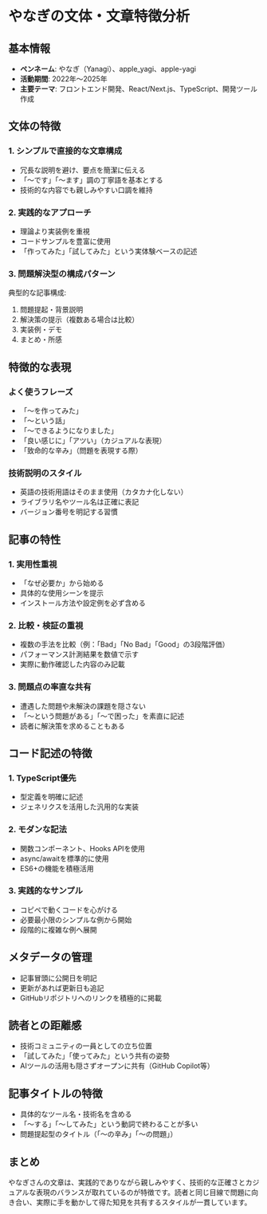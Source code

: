 # やなぎの文体・文章特徴分析

## 基本情報
- **ペンネーム**: やなぎ（Yanagi）、apple_yagi、apple-yagi
- **活動期間**: 2022年〜2025年
- **主要テーマ**: フロントエンド開発、React/Next.js、TypeScript、開発ツール作成

## 文体の特徴

### 1. シンプルで直接的な文章構成
- 冗長な説明を避け、要点を簡潔に伝える
- 「〜です」「〜ます」調の丁寧語を基本とする
- 技術的な内容でも親しみやすい口調を維持

### 2. 実践的なアプローチ
- 理論より実装例を重視
- コードサンプルを豊富に使用
- 「作ってみた」「試してみた」という実体験ベースの記述

### 3. 問題解決型の構成パターン
典型的な記事構成:
1. 問題提起・背景説明
2. 解決策の提示（複数ある場合は比較）
3. 実装例・デモ
4. まとめ・所感

## 特徴的な表現

### よく使うフレーズ
- 「〜を作ってみた」
- 「〜という話」
- 「〜できるようになりました」
- 「良い感じに」「アツい」（カジュアルな表現）
- 「致命的な辛み」（問題を表現する際）

### 技術説明のスタイル
- 英語の技術用語はそのまま使用（カタカナ化しない）
- ライブラリ名やツール名は正確に表記
- バージョン番号を明記する習慣

## 記事の特性

### 1. 実用性重視
- 「なぜ必要か」から始める
- 具体的な使用シーンを提示
- インストール方法や設定例を必ず含める

### 2. 比較・検証の重視
- 複数の手法を比較（例：「Bad」「No Bad」「Good」の3段階評価）
- パフォーマンス計測結果を数値で示す
- 実際に動作確認した内容のみ記載

### 3. 問題点の率直な共有
- 遭遇した問題や未解決の課題を隠さない
- 「〜という問題がある」「〜で困った」を素直に記述
- 読者に解決策を求めることもある

## コード記述の特徴

### 1. TypeScript優先
- 型定義を明確に記述
- ジェネリクスを活用した汎用的な実装

### 2. モダンな記法
- 関数コンポーネント、Hooks APIを使用
- async/awaitを標準的に使用
- ES6+の機能を積極活用

### 3. 実践的なサンプル
- コピペで動くコードを心がける
- 必要最小限のシンプルな例から開始
- 段階的に複雑な例へ展開

## メタデータの管理
- 記事冒頭に公開日を明記
- 更新があれば更新日も追記
- GitHubリポジトリへのリンクを積極的に掲載

## 読者との距離感
- 技術コミュニティの一員としての立ち位置
- 「試してみた」「使ってみた」という共有の姿勢
- AIツールの活用も隠さずオープンに共有（GitHub Copilot等）

## 記事タイトルの特徴
- 具体的なツール名・技術名を含める
- 「〜する」「〜してみた」という動詞で終わることが多い
- 問題提起型のタイトル（「〜の辛み」「〜の問題」）

## まとめ
やなぎさんの文章は、実践的でありながら親しみやすく、技術的な正確さとカジュアルな表現のバランスが取れているのが特徴です。読者と同じ目線で問題に向き合い、実際に手を動かして得た知見を共有するスタイルが一貫しています。